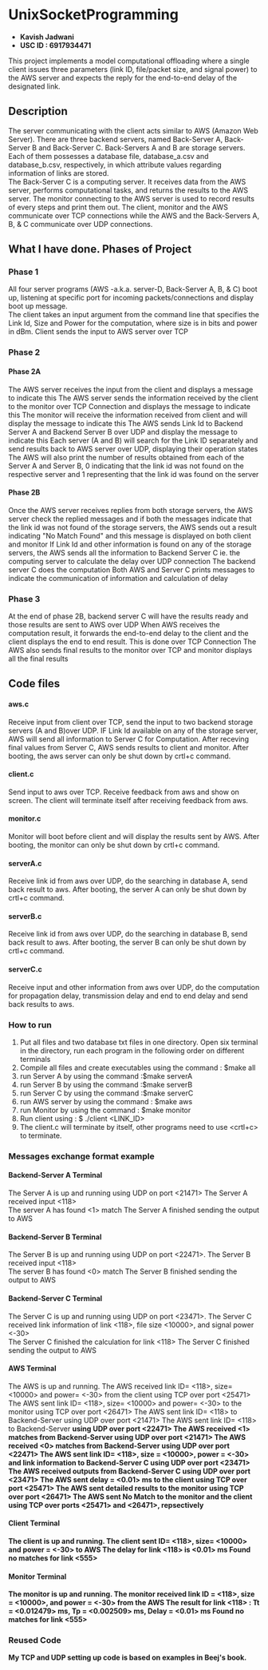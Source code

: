 # UnixSocketProgramming
- **Kavish Jadwani**
- **USC ID : 6917934471**

This project implements a model computational offloading where a single client issues three parameters (link ID, file/packet size, and signal power) to the AWS server and expects the reply for the end-to-end delay of the designated link.

## Description
The server communicating with the client acts similar to AWS (Amazon Web Server). There are three backend servers, named Back-Server A, Back-Server B and Back-Server C. Back-Servers A and B are storage servers. Each of them possesses a database file, database_a.csv and database_b.csv, respectively, in which attribute values regarding information of links are stored.    
The Back-Server C is a computing server. It receives data from the AWS server, performs computational tasks, and returns the results to the AWS server. The monitor connecting to the AWS server is used to record results of every steps and print them out. The client, monitor and the AWS communicate over TCP connections while the AWS and the Back-Servers A, B, & C communicate over UDP connections.

## What I have done. Phases of Project   
### Phase 1
All four server programs (AWS -a.k.a. server-D, Back-Server A, B, & C) boot up, listening at specific port for incoming packets/connections and display boot up message.  
The client takes an input argument from the command line that specifies the Link Id, Size and Power for the computation, where size is in bits and power in dBm.
Client sends the input to AWS server over TCP

### Phase 2
#### Phase 2A  
  The AWS server receives the input from the client and displays a message to indicate this
  The AWS server sends the information received by the client to the monitor over TCP Connection and displays the message to indicate this
  The monitor will receive the information received from client and will display the message to indicate  this
  The AWS sends Link Id to Backend Server A and Backend Server B over UDP and display the message to indicate this
  Each server (A and B) will search for the Link ID separately and send results back to AWS server over UDP, displaying their operation states
  The AWS will also print the number of results obtained from each of the Server A and Server B, 0 indicating that the link id was not found on the respective server  and 1 representing that the link id was found on the server
#### Phase 2B
  Once the AWS server receives replies from both storage servers, the AWS server check the replied messages and if both the messages indicate that the link id was not found of the storage servers, the AWS sends out a result indicating "No Match Found" and this message is displayed on both client and monitor
  If Link Id and other information is found on any of the storage servers, the AWS sends all the information to Backend Server C ie. the computing server to calculate the delay over UDP connection
  The backend server C does the computation
  Both AWS and Server C prints messages to indicate the communication of information and calculation of delay

### Phase 3    
At the end of phase 2B, backend server C will have the results ready and those results are sent to AWS over UDP
When AWS receives the computation result, it forwards the end-to-end delay to the client and the client displays the end to end result. This is done over TCP Connection
The AWS also sends final results to the monitor over TCP and monitor displays all the final results

## Code files  
#### aws.c  
Receive input from client over TCP, send the input to two backend storage servers (A and B)over UDP. IF Link Id available on any of the storage server, AWS will send all information to Server C for Computation. After receving final values from Server C, AWS sends results to client and monitor.
After booting, the aws server can only be shut down by crtl+c command.  
#### client.c
Send input to aws over TCP. Receive feedback from aws and show on screen. The client will terminate itself after receiving feedback from aws.  
#### monitor.c
Monitor will boot before client and will display the results sent by AWS.
After booting, the monitor can only be shut down by crtl+c command.   
#### serverA.c
Receive link id from aws over UDP, do the searching in database A, send back result to aws.
After booting, the server A can only be shut down by crtl+c command.  
#### serverB.c
Receive link id from aws over UDP, do the searching in database B, send back result to aws.
After booting, the server B can only be shut down by crtl+c command.  
#### serverC.c
Receive input and other information from aws over UDP, do the computation for propagation delay, transmission delay and end to end delay and send back results to aws.  

### How to run
1. Put all files and two database txt files in one directory. Open six terminal in the directory, run each program in the following order on different terminals
2. Compile all files and create executables using the command : $make all
3. run Server A by using the command :$make serverA
4. run Server B by using the command :$make serverB
5. run Server C by using the command :$make serverC
6. run AWS server by using the command : $make aws
7. run Monitor by using the command : $make monitor
8. Run client using : $ ./client <LINK_ID> <SIZE> <POWER>
9. The client.c will terminate by itself, other programs need to use <crtl+c> to terminate.

### Messages exchange format example  
#### Backend-Server A Terminal
The Server A is up and running using UDP on port <21471>
The Server A received input <118>  
The server A has found <1> match
The Server A finished sending the output to AWS  
#### Backend-Server B Terminal
The Server B is up and running using UDP on port <22471>.
The Server B received input <118>  
The server B has found <0> match
The Server B finished sending the output to AWS
#### Backend-Server C Terminal
The Server C is up and running using UDP on port <23471>.
The Server C received link information of link <118>, file size <10000>, and signal power <-30>  
The Server C finished the calculation for link <118>
The Server C finished sending the output to AWS  
#### AWS Terminal
The AWS is up and running.
The AWS received link ID= <118>, size= <10000> and power= <-30> from the client using TCP over port <25471>
The AWS sent link ID= <118>, size= <10000> and power= <-30> to the monitor using TCP over port <26471>
The AWS sent link ID= <118> to Backend-Server <A> using UDP over port <21471>
The AWS sent link ID= <118> to Backend-Server <B> using UDP over port <22471>
The AWS received <1> matches from Backend-Server <A> using UDP over port <21471>
The AWS received <0> matches from Backend-Server <B> using UDP over port <22471>
The AWS sent link ID= <118>, size = <10000>, power = <-30> and link information to Backend-Server C using UDP over port <23471>
The AWS received outputs from Backend-Server C using UDP over port <23471>
The AWS sent delay = <0.01> ms to the client using TCP over port <25471>
The AWS sent detailed results to the monitor using TCP over port <26471>
The AWS sent No Match to the monitor and the client using TCP over ports <25471> and <26471>, repsectively
#### Client Terminal
The client is up and running.
The client sent ID= <118>, size= <10000> and power = <-30> to AWS
The delay for link <118> is <0.01> ms
Found no matches for link <555>
#### Monitor Terminal
The monitor is up and running.
The  monitor received link ID = <118>, size = <10000>, and power = <-30> from the AWS
The result for link  <118> :
Tt = <0.012479> ms,
Tp = <0.002509> ms,
Delay = <0.01> ms
Found no matches for link <555>

### Reused Code  
My TCP and UDP setting up code is based on examples in Beej's book.  

